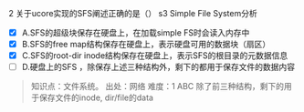 2
关于ucore实现的SFS阐述正确的是（） s3 Simple File System分析
- [x] A.SFS的超级块保存在硬盘上，在加载simple FS时会读入内存中
- [x] B.SFS的free map结构保存在硬盘上，表示硬盘可用的数据块（扇区）
- [x] C.SFS的root-dir inode结构保存在硬盘上，表示SFS的根目录的元数据信息
- [ ] D.硬盘上的SFS ，除保存上述三种结构外，剩下的都用于保存文件的数据内容

> 知识点：文件系统。
> 出处：网络
> 难度：1
> ABC 除了前三种结构，剩下的用于保存文件的inode, dir/file的data
